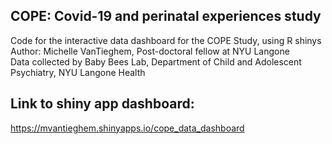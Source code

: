 ## COPE: Covid-19 and perinatal experiences study 
Code for the interactive data dashboard for the COPE Study, using R shinys \
Author: Michelle VanTieghem, Post-doctoral fellow at NYU Langone \
Data collected by Baby Bees Lab, Department of Child and Adolescent Psychiatry,  NYU Langone Health 


## Link to shiny app dashboard:
https://mvantieghem.shinyapps.io/cope_data_dashboard
